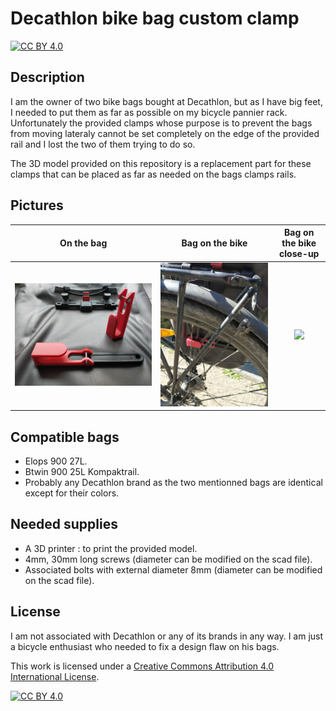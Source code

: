 # Decathlon bike bag custom clamp

[![CC BY 4.0][cc-by-shield]][cc-by]

## Description

I am the owner of two bike bags bought at Decathlon, but as I have big feet,
I needed to put them as far as possible on my bicycle pannier rack.
Unfortunately the provided clamps whose purpose is to prevent the bags from
moving lateraly cannot be set completely on the edge of the provided rail and
I lost the two of them trying to do so.

The 3D model provided on this repository is a replacement part for these clamps
that can be placed as far as needed on the bags clamps rails.

## Pictures

On the bag                    | Bag on the bike                | Bag on the bike close-up
:----------------------------:|:------------------------------:|:-------------------------------------:|
![](pictures/on_the_bag.jpg)  |  ![](pictures/on_the_bike.jpg) | ![](pictures/on_the_bike_closeup.jpg) |

## Compatible bags

- Elops 900 27L.
- Btwin 900 25L Kompaktrail.
- Probably any Decathlon brand as the two mentionned bags are identical except for their colors.

## Needed supplies

- A 3D printer : to print the provided model.
- 4mm, 30mm long screws (diameter can be modified on the scad file).
- Associated bolts with external diameter 8mm (diameter can be modified on the scad file).

## License

I am not associated with Decathlon or any of its brands in any way.
I am just a bicycle enthusiast who needed to fix a design flaw on his bags.

This work is licensed under a
[Creative Commons Attribution 4.0 International License][cc-by].

[![CC BY 4.0][cc-by-image]][cc-by]

[cc-by]: http://creativecommons.org/licenses/by/4.0/
[cc-by-image]: https://i.creativecommons.org/l/by/4.0/88x31.png
[cc-by-shield]: https://img.shields.io/badge/License-CC%20BY%204.0-lightgrey.svg

